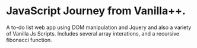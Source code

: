 # JavaScript Journey from Vanilla++. 
A to-do list web app using DOM manipulation and Jquery and also a variety of Vanilla Js Scripts. 
Includes several array interations, and a recursive fibonacci function.
